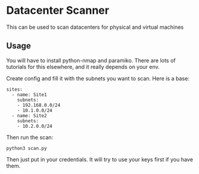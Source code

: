 # Datacenter Scanner

This can be used to scan datacenters for physical and virtual machines

## Usage

You will have to install python-nmap and paramiko. There are lots of tutorials for this elsewhere, and it really depends on your env. 

Create config and fill it with the subnets you want to scan.  Here is a base:

```
sites:
  - name: Site1
    subnets:
    - 192.168.0.0/24
    - 10.1.0.0/24
  - name: Site2
    subnets:
    - 10.2.0.0/24
```

Then run the scan:

`python3 scan.py`

Then just put in your credentials.  It will try to use your keys first if you have them.
